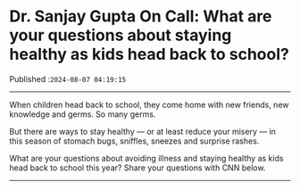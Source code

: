 # Dr. Sanjay Gupta On Call: What are your questions about staying healthy as kids head back to school?

Published :`2024-08-07 04:19:15`

---

When children head back to school, they come home with new friends, new knowledge and germs. So many germs.

But there are ways to stay healthy — or at least reduce your misery — in this season of stomach bugs, sniffles, sneezes and surprise rashes.

What are your questions about avoiding illness and staying healthy as kids head back to school this year? Share your questions with CNN below.

---

